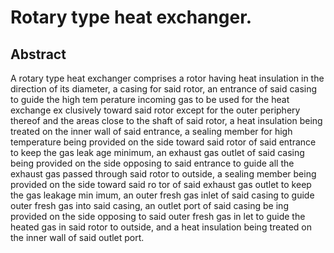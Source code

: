 # Rotary type heat exchanger.

## Abstract
A rotary type heat exchanger comprises a rotor having heat insulation in the direction of its diameter, a casing for said rotor, an entrance of said casing to guide the high tem perature incoming gas to be used for the heat exchange ex clusively toward said rotor except for the outer periphery thereof and the areas close to the shaft of said rotor, a heat insulation being treated on the inner wall of said entrance, a sealing member for high temperature being provided on the side toward said rotor of said entrance to keep the gas leak age minimum, an exhaust gas outlet of said casing being provided on the side opposing to said entrance to guide all the exhaust gas passed through said rotor to outside, a sealing member being provided on the side toward said ro tor of said exhaust gas outlet to keep the gas leakage min imum, an outer fresh gas inlet of said casing to guide outer fresh gas into said casing, an outlet port of said casing be ing provided on the side opposing to said outer fresh gas in let to guide the heated gas in said rotor to outside, and a heat insulation being treated on the inner wall of said outlet port.